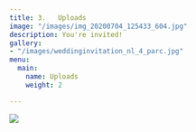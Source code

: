```yaml
---
title: 3.   Uploads
image: "/images/img_20200704_125433_604.jpg"
description: You're invited!
gallery:
- "/images/weddinginvitation_nl_4_parc.jpg"
menu:
  main:
    name: Uploads
    weight: 2

---
```

![](/images/weddinginvitation_nl_4_parc.jpg)